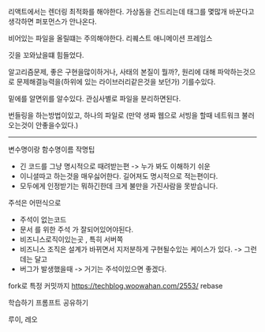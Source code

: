 리액트에서는 렌더링 최적화를  해야한다.
가상돔을 건드리는데 태그를 몇많개 바꾼다고 생각하면 퍼포먼스가 안나온다.

비어있는 파일을 올릴떄는 주의해야한다.
리퀘스트 애니메이션 프레임스

깃을 꼬와났을떄 힘들었다.

알고리즘문제, 좋은 구현을많이하거나, 사태의 본질이 뭘까?, 원리에 대해 파악하는것으로 문제해결능력을(하위에 있는 라이브러리같은것을  보던가) 기를수있다.

밑에를 알면위를 알수있다. 
관심사별로  파일을 분리하면된다.

번들링을 하는방법이있고, 하나의 파일로 (만약 생짜 웹으로 서빙을 할때 네트워크 불러오는것이 안좋을수있다.)

---

변수명이랑 함수명이름 작명팁
- 긴 코드를 그냥 명시적으로 때려받는편 -> 누가 봐도 이해하기 쉬운
- 이니셜따고 하는것을 매우싫어한다. 길어져도 명시적으로 적는편이다.
- 모두에게 인정받기는 뭐하긴한데 크게 불만을 가진사람을 못받습니다.

주석은 어떤식으로
- 주석이 없는코드
- 문서 를 위한 주석 가 잘되어있어야된다.
- 비즈니스로직이있는곳 , 특히 서버쪽
- 비즈니스 조직은 설계가 바뀌면서 지저분하게 구현될수있는 케이스가 있다. -> 그런데는 달고
- 버그가 발생했을때 -> 거기는 주석이있으면 좋겠다.

fork로 특정 커밋까지
https://techblog.woowahan.com/2553/
rebase

학습하기 프롬프트 공유하기

루이, 레오

